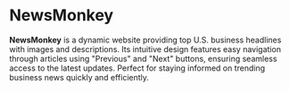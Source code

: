 # NewsMonkey
**NewsMonkey** is a dynamic website providing top U.S. business headlines with images and descriptions. Its intuitive design features easy navigation through articles using "Previous" and "Next" buttons, ensuring seamless access to the latest updates. Perfect for staying informed on trending business news quickly and efficiently.
